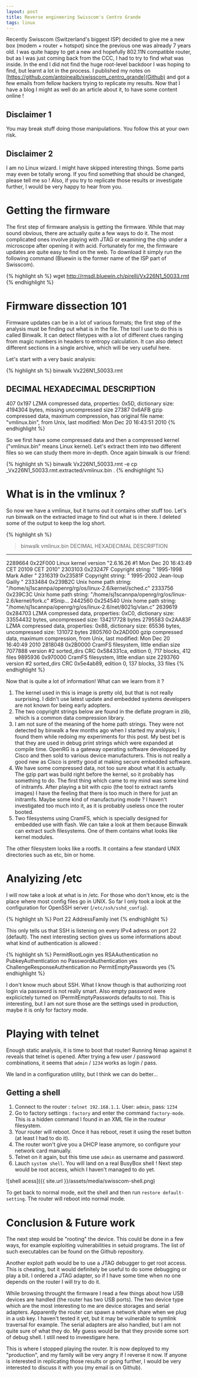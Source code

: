 ```yaml
---
layout: post
title: Reverse engineering Swisscom's Centro Grande
tags: linux
---
```


Recently Swisscom (Switzerland's biggest ISP) decided to give me a new box (modem + router + hotspot) since the previous one was already 7 years old.
I was quite happy to get a new and hopefully 802.11N compatible router, but as I was just coming back from the CCC, I had to try to find what was inside.
In the end I did not find the huge root-level backdoor I was hoping to find, but learnt a lot in the process.
I published my notes on [https://github.com/antoinealb/swisscom_centro_grande](Github) and got a few emails from fellow hackers trying to replicate my results.
Now that I have a blog I might as well do an article about it, to have some content online !

## Disclaimer 1
You may break stuff doing those manipulations.
You follow this at your own risk.

## Disclaimer 2
I am no Linux wizard.
I might have skipped interesting things.
Some parts may even be totally wrong.
If you find something that should be changed, please tell me so !
Also, if you try to replicate those results or investigate further, I would be very happy to hear from you.

# Getting the firmware
The first step of firmware analysis is getting the firmware.
While that may sound obvious, there are actually quite a few ways to do it.
The most complicated ones involve playing with JTAG or examining the chip under a microscope after opening it with acid.
Fortunately for me, the firmware updates are quite easy to find on the web.
To download it simply run the following command (Bluewin is the former name of the ISP part of Swisscom).

{% highlight sh %}
wget http://rmsdl.bluewin.ch/pirelli/Vx226N1_50033.rmt
{% endhighlight %}

# Firmware dissection 101
Firmware updates can be in a lot of various formats;
the first step of the analysis must be finding out what is in the file.
The tool I use to do this is called Binwalk.
It can detect filetypes with a lot of different clues ranging from magic numbers in headers to entropy calculation.
It can also detect different sections in a single archive, which will be very useful here.

Let's start with a very basic analysis:

{% highlight sh %}
binwalk Vx226N1_50033.rmt

DECIMAL       HEXADECIMAL     DESCRIPTION
--------------------------------------------------------------------------------
407           0x197           LZMA compressed data, properties: 0x5D, dictionary size: 4194304 bytes, missing uncompressed size
27387         0x6AFB          gzip compressed data, maximum compression, has original file name: "vmlinux.bin", from Unix, last modified: Mon Dec 20 16:43:51 2010
{% endhighlight %}

So we first have some compressed data and then a compressed kernel ("vmlinux.bin" means Linux kernel).
Let's extract them into two different files so we can study them more in-depth.
Once again binwalk is our friend:

{% highlight sh %}
binwalk Vx226N1_50033.rmt -e
cp _Vx226N1_50033.rmt.extracted/vmlinux.bin .
{% endhighlight %}

# What is in the vmlinux ?
So now we have a vmlinux, but it turns out it contains other stuff too.
Let's run binwalk on the extracted image to find out what is in there.
I deleted some of the output to keep the log short.

{% highlight sh %}
>binwalk vmlinux.bin
DECIMAL       HEXADECIMAL     DESCRIPTION
--------------------------------------------------------------------------------
2289664       0x22F000        Linux kernel version "2.6.16.26 #1 Mon Dec 20 16:43:49 CET 20109 CET 2010"
2303103       0x23247F        Copyright string: " 1995-1998 Mark Adler "
2316319       0x23581F        Copyright string: " 1995-2002 Jean-loup Gailly "
2333484       0x239B2C        Unix home path string: "/home/sj1scannpa/openrg/rg/os/linux-2.6/kernel/sched.c"
2333756       0x239C3C        Unix home path string: "/home/sj1scannpa/openrg/rg/os/linux-2.6/kernel/fork.c"
#Snip...
2442560       0x254540        Unix home path string: "/home/sj1scannpa/openrg/rg/os/linux-2.6/net/8021q/vlan.c"
2639619       0x284703        LZMA compressed data, properties: 0xC0, dictionary size: 33554432 bytes, uncompressed size: 134217728 bytes
2795583       0x2AA83F        LZMA compressed data, properties: 0x88, dictionary size: 65536 bytes, uncompressed size: 131072 bytes
2805760       0x2AD000        gzip compressed data, maximum compression, from Unix, last modified: Mon Dec 20 16:40:49 2010
2818048       0x2B0000        CramFS filesystem, little endian size 7077888 version #2 sorted_dirs CRC 0x584331ca, edition 0, 717 blocks, 412 files
9895936       0x970000        CramFS filesystem, little endian size 2293760 version #2 sorted_dirs CRC 0x5e4ab89, edition 0, 137 blocks, 33 files
{% endhighlight %}

Now that is quite a lot of information!
What can we learn from it ?

1. The kernel used in this is image is pretty old, but that is not really surprising.
    I didn't use latest update and embedded systems developers are not known for being early adopters.
2. The two copyright strings below are found in the deflate program in zlib, which is a common data compression library.
3. I am not sure of the meaning of the home path strings.
    They were not detected by binwalk a few months ago when I started my analysis; I found them while redoing my experiments for this post.
    My best bet is that they are used in debug print strings which were expanded at compile time.
    OpenRG is a gateway operating software developped by Cisco and then sold to various device manufacturers.
    This is not really a good new as Cisco is pretty good at making secure embedded software.
4. We have some compressed data, not too sure about what it is actually.
    The gzip part was build right before the kernel, so it probably has something to do.
    The first thing which came to my mind was some kind of initramfs.
    After playing a bit with cpio (the tool to extract ramfs images) I have the feeling that there is too much in there for just an initramfs.
    Maybe some kind of manufacturing mode ?
    I haven't investigated too much into it, as it is probably useless once the router booted.
5. Two filesystems using CramFS, which is specially designed for embedded use with flash.
    We can take a look at them because Binwalk can extract such filesystems.
    One of them contains what looks like kernel modules.

The other filesystem looks like a rootfs.
It contains a few standard UNIX directories such as etc, bin or home.

# Analyizing /etc
I will now take a look at what is in /etc.
For those who don't know, etc is the place where most config files go in UNIX.
So far I only took a look at the configuration for OpenSSH server (`/etc/ssh/sshd_config`).

{% highlight sh %}
Port 22
AddressFamily inet
{% endhighlight %}

This only tells us that SSH is listening on every IPv4 adress on port 22 (default).
The next interesting section gives us some informations about what kind of authentication is allowed :

{% highlight sh %}
PermitRootLogin yes
RSAAuthentication no
PubkeyAuthentication no
PasswordAuthentication yes
ChallengeResponseAuthentication no
PermitEmptyPasswords yes
{% endhighlight %}

I don't know much about SSH.
What I know though is that authorizing root login via password is not really smart.
Also empty password were explicictely turned on (PermitEmptyPasswords defaults to no).
This is interesting, but I am not sure those are the settings used in production, maybe it is only for factory mode.

# Playing with telnet
Enough static analysis, it is time to boot that router!
Running Nmap against it reveals that telnet is opened.
After trying a few user / password combinations, it seems that `admin` / `1234` works as login / pass.

We land in a configuration utility, but I think we can do better...

## Getting a shell

1. Connect to the router : `telnet 192.168.1.1`. User: `admin`, pass: `1234`
2. Go to factory settings : `factory` and enter the command `factory-mode`.
    This is a hidden command I found in an XML file in the routeur filesystem.
3. Your router will reboot.
    Once it has reboot, reset it using the reset button (at least I had to do it).
4. The router won't give you a DHCP lease anymore, so configure your network card manually.
5. Telnet on it again, but this time use `admin` as username and password.
6. Lauch `system shell`.
    You will land on a real BusyBox shell !
    Next step would be root access, which I haven't managed to do yet.

![shell acess]({{ site.url }}/assets/media/swisscom-shell.png)

To get back to normal mode, exit the shell and then run `restore default-setting`.
The router will reboot into normal mode.

# Conclusion & Future work
The next step would be "rooting" the device.
This could be done in a few ways, for example exploiting vulnerabilities in setuid programs.
The list of such executables can be found on the Github repository.

Another exploit path would be to use a JTAG debugger to get root access.
This is cheating, but it would definitely be useful to do some debugging or play a bit.
I ordered a JTAG adapter, so if I have some time when no one depends on the router I will try to do it.

While browsing throught the firmware I read a few things about how USB devices are handled (the router has two USB ports).
The two device type which are the most interesting to me are device storages and serial adapters.
Apparently the router can spawn a network share when we plug in a usb key.
I haven't tested it yet, but it may be vulnerable to symlink traversal for example.
The serial adapters are also handled, but I am not quite sure of what they do.
My guess would be that they provide some sort of debug shell.
I still need to inveestigare here.

This is where I stopped playing the router.
It is now deployed to my "production", and my family will be very angry if I reverse it now.
If anyone is interested in replicating those results or going further, I would be very interested to discuss it with you (my email is on Github).







